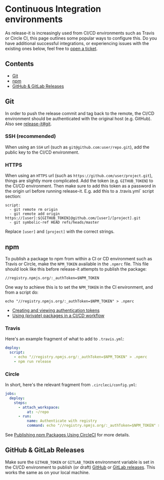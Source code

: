# Continuous Integration environments

As release-it is increasingly used from CI/CD environments such as Travis or Circle CI, this page outlines some popular
ways to configure this. Do you have additional successful integrations, or experiencing issues with the existing ones
below, feel free to [open a ticket](https://github.com/release-it/release-it/issues).

## Contents

- [Git](#git)
- [npm](#npm)
- [GitHub & GitLab Releases](#github--gitlab-releases)

## Git

In order to push the release commit and tag back to the remote, the CI/CD environment should be authenticated with the
original host (e.g. GitHub). Also see [release-it#git](https://github.com/release-it/release-it#git).

### SSH (recommended)

When using an `SSH` url (such as `git@github.com:user/repo.git`), add the public key to the CI/CD environment.

### HTTPS

When using an `HTTPS` url (such as `https://github.com/user/project.git`), things are slightly more complicated. Add the
token (e.g. `GITHUB_TOKEN`) to the CI/CD environment. Then make sure to add this token as a password in the origin url
before running release-it. E.g. add this to a .travis.yml` script section:

```
script:
  - git remote rm origin
  - git remote add origin https://[user]:${GITHUB_TOKEN}@github.com/[user]/[project].git
  - git symbolic-ref HEAD refs/heads/master
```

Replace `[user]` and `[project]` with the correct strings.

## npm

To publish a package to npm from within a CI or CD environment such as Travis or Circle, make the `NPM_TOKEN` available
in the `.npmrc` file. This file should look like this before release-it attempts to publish the package:

```
//registry.npmjs.org/:_authToken=$NPM_TOKEN
```

One way to achieve this is to set the `NPM_TOKEN` in the CI environment, and from a script do:

```
echo "//registry.npmjs.org/:_authToken=$NPM_TOKEN" > .npmrc
```

- [Creating and viewing authentication tokens](https://docs.npmjs.com/creating-and-viewing-authentication-tokens)
- [Using (private) packages in a CI/CD workflow](https://docs.npmjs.com/using-private-packages-in-a-ci-cd-workflow)

### Travis

Here's an example fragment of what to add to `.travis.yml`:

```yaml
deploy:
  script:
    - echo "//registry.npmjs.org/:_authToken=$NPM_TOKEN" > .npmrc
    - npm run release
```

### Circle

In short, here's the relevant fragment from `.circleci/config.yml`:

```yaml
jobs:
  deploy:
    steps:
      - attach_workspace:
          at: ~/repo
      - run:
          name: Authenticate with registry
          command: echo "//registry.npmjs.org/:_authToken=$NPM_TOKEN" > ~/repo/.npmrc
```

See [Publishing npm Packages Using CircleCI](https://circleci.com/blog/publishing-npm-packages-using-circleci-2-0/) for
more details.

## GitHub & GitLab Releases

Make sure the `GITHUB_TOKEN` or `GITLAB_TOKEN` environment variable is set in the CI/CD environment to publish (or
draft) [GitHub](https://github.com/release-it/release-it#github-releases) or
[GitLab releases](https://github.com/release-it/release-it#gitlab-releases). This works the same as on your local
machine.
